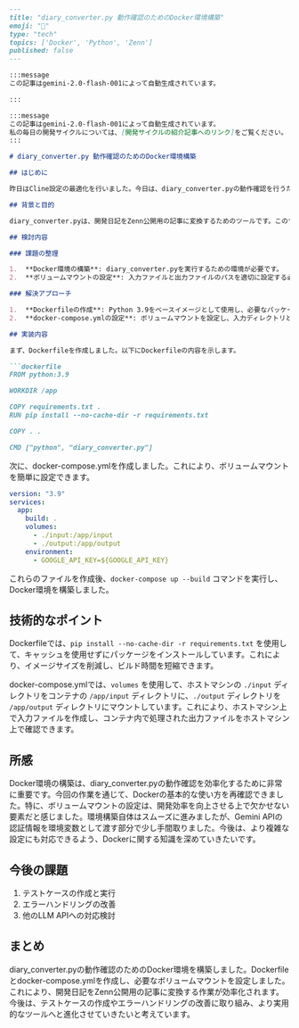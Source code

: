 ```markdown
---
title: "diary_converter.py 動作確認のためのDocker環境構築"
emoji: "🐳"
type: "tech"
topics: ['Docker', 'Python', 'Zenn']
published: false
---

:::message
この記事はgemini-2.0-flash-001によって自動生成されています。

:::

:::message
この記事はgemini-2.0-flash-001によって自動生成されています。
私の毎日の開発サイクルについては、[開発サイクルの紹介記事へのリンク]をご覧ください。
:::

# diary_converter.py 動作確認のためのDocker環境構築

## はじめに

昨日はCline設定の最適化を行いました。今日は、diary_converter.pyの動作確認を行うためのDocker環境を構築します。

## 背景と目的

diary_converter.pyは、開発日記をZenn公開用の記事に変換するためのツールです。このツールはGoogle Gemini APIを使用しており、動作確認のためには安定した実行環境が不可欠です。そこで、Docker環境を構築し、再現性の高いテスト環境を整備することを目的とします。

## 検討内容

### 課題の整理

1.  **Docker環境の構築**: diary_converter.pyを実行するための環境が必要です。
2.  **ボリュームマウントの設定**: 入力ファイルと出力ファイルのパスを適切に設定する必要があります。

### 解決アプローチ

1.  **Dockerfileの作成**: Python 3.9をベースイメージとして使用し、必要なパッケージをインストールするDockerfileを作成します。
2.  **docker-compose.ymlの設定**: ボリュームマウントを設定し、入力ディレクトリと出力ディレクトリを指定します。

## 実装内容

まず、Dockerfileを作成しました。以下にDockerfileの内容を示します。

```dockerfile
FROM python:3.9

WORKDIR /app

COPY requirements.txt .
RUN pip install --no-cache-dir -r requirements.txt

COPY . .

CMD ["python", "diary_converter.py"]
```

次に、docker-compose.ymlを作成しました。これにより、ボリュームマウントを簡単に設定できます。

```yaml
version: "3.9"
services:
  app:
    build: .
    volumes:
      - ./input:/app/input
      - ./output:/app/output
    environment:
      - GOOGLE_API_KEY=${GOOGLE_API_KEY}
```

これらのファイルを作成後、`docker-compose up --build` コマンドを実行し、Docker環境を構築しました。

## 技術的なポイント

Dockerfileでは、`pip install --no-cache-dir -r requirements.txt` を使用して、キャッシュを使用せずにパッケージをインストールしています。これにより、イメージサイズを削減し、ビルド時間を短縮できます。

docker-compose.ymlでは、`volumes` を使用して、ホストマシンの `./input` ディレクトリをコンテナの `/app/input` ディレクトリに、`./output` ディレクトリを `/app/output` ディレクトリにマウントしています。これにより、ホストマシン上で入力ファイルを作成し、コンテナ内で処理された出力ファイルをホストマシン上で確認できます。

## 所感

Docker環境の構築は、diary_converter.pyの動作確認を効率化するために非常に重要です。今回の作業を通じて、Dockerの基本的な使い方を再確認できました。特に、ボリュームマウントの設定は、開発効率を向上させる上で欠かせない要素だと感じました。環境構築自体はスムーズに進みましたが、Gemini APIの認証情報を環境変数として渡す部分で少し手間取りました。今後は、より複雑な設定にも対応できるよう、Dockerに関する知識を深めていきたいです。

## 今後の課題

1.  テストケースの作成と実行
2.  エラーハンドリングの改善
3.  他のLLM APIへの対応検討

## まとめ

diary_converter.pyの動作確認のためのDocker環境を構築しました。Dockerfileとdocker-compose.ymlを作成し、必要なボリュームマウントを設定しました。これにより、開発日記をZenn公開用の記事に変換する作業が効率化されます。今後は、テストケースの作成やエラーハンドリングの改善に取り組み、より実用的なツールへと進化させていきたいと考えています。
```